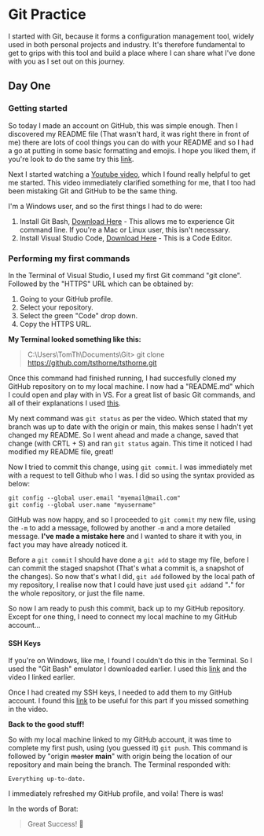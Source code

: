 # Git Practice

I started with Git, because it forms a configuration management tool, widely used in both personal projects and industry. It's therefore fundamental to get to grips with this tool and build a place where I can share what I've done with you as I set out on this journey.

## Day One

### Getting started

So today I made an account on GitHub, this was simple enough. Then I discovered my README file (That wasn't hard, it was right there in front of me) there are lots of cool things you can do with your README and so I had a go at putting in some basic formatting and emojis. I hope you liked them, if you're look to do the same try this [link](https://github.com/ikatyang/emoji-cheat-sheet/blob/master/README.md).

Next I started watching a [Youtube video](https://www.youtube.com/watch?v=RGOj5yH7evk), which I found really helpful to get me started. This video immediately clarified something for me, that I too had been mistaking Git and GitHub to be the same thing. 

I'm a Windows user, and so the first things I had to do were:

1. Install Git Bash, [Download Here](https://git-scm.com/download/win)  - This allows me to experience Git command line. If you're a Mac or Linux user, this isn't necessary.
2. Install Visual Studio Code, [Download Here](https://code.visualstudio.com/) - This is a Code Editor. 


### Performing my first commands

In the Terminal of Visual Studio, I used my first Git command "git clone". Followed by the "HTTPS" URL which can be obtained by:

1. Going to your GitHub profile.
2. Select your repository.
3. Select the green "Code" drop down.
4. Copy the HTTPS URL.

**My Terminal looked something like this:**

> C:\Users\TomTh\Documents\Git> git clone https://github.com/tsthorne/tsthorne.git

Once this command had finished running, I had succesfully cloned my GitHub repository on to my local machine. I now had a "README.md" which I could open and play with in VS. For a great list of basic Git commands, and all of their explanations I used [this](https://confluence.atlassian.com/bitbucketserver/basic-git-commands-776639767.html).

My next command was `git status` as per the video. Which stated that my branch was up to date with the origin or main, this makes sense I hadn't yet changed my README. So I went ahead and made a change, saved that change (with CRTL + S) and ran `git status` again. This time it noticed I had modified my README file, great!

Now I tried to commit this change, using `git commit`. I was immediately met with a request to tell Github who I was. I did so using the syntax provided as below:

```
git config --global user.email "myemail@mail.com"
git config --global user.name "myusername"
```

GitHub was now happy, and so I proceeded to `git commit` my new file, using the `-m` to add a message, followed by another `-m` and a more detailed message. **I've made a mistake here** and I wanted to share it with you, in fact you may have already noticed it.

Before a `git commit` I should have done a `git add` to stage my file, before I can commit the staged snapshot (That's what a commit is, a snapshot of the changes). So now that's what I did, `git add` followed by the local path of my repository, I realise now that I could have just used `git add`and "**.**" for the whole repository, or just the file name.

So now I am ready to push this commit, back up to my GitHub repository. Except for one thing, I need to connect my local machine to my GitHub account...

#### SSH Keys

If you're on Windows, like me, I found I couldn't do this in the Terminal. So I used the "Git Bash" emulator I downloaded earlier. I used this [link](https://docs.github.com/en/authentication/connecting-to-github-with-ssh/generating-a-new-ssh-key-and-adding-it-to-the-ssh-agent?utm_source=Blog) and the video I linked earlier.

Once I had created my SSH keys, I needed to add them to my GitHub account. I found this [link](https://docs.github.com/en/authentication/connecting-to-github-with-ssh/adding-a-new-ssh-key-to-your-github-account) to be useful for this part if you missed something in the video.

**Back to the good stuff!**

So with my local machine linked to my GitHub account, it was time to complete my first push, using (you guessed it) `git push`. This command is followed by "origin ~~master~~ **main**" with origin being the location of our repository and main being the branch. The Terminal responded with:

```
Everything up-to-date.
```

I immediately refreshed my GitHub profile, and voila! There is was! 

In the words of Borat:
> Great Success! :love_you_gesture: